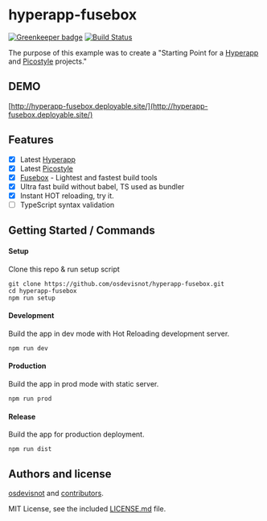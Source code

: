 # hyperapp-fusebox

[![Greenkeeper badge](https://badges.greenkeeper.io/osdevisnot/hyperapp-fusebox.svg)](https://greenkeeper.io/)
[![Build Status](https://travis-ci.org/osdevisnot/hyperapp-fusebox.svg)](https://travis-ci.org/osdevisnot/hyperapp-fusebox)

The purpose of this example was to create a "Starting Point for a [Hyperapp](https://hyperapp.js.org/) and [Picostyle](https://github.com/picostyle/picostyle) projects."

## DEMO

[http://hyperapp-fusebox.deployable.site/](http://hyperapp-fusebox.deployable.site/)

## Features

* [x] Latest [Hyperapp](https://hyperapp.js.org/)
* [x] Latest [Picostyle](https://github.com/picostyle/picostyle)
* [x] [Fusebox](http://fuse-box.org/) - Lightest and fastest build tools
* [x] Ultra fast build without babel, TS used as bundler
* [x] Instant HOT reloading, try it.
* [ ] TypeScript syntax validation

## Getting Started / Commands

#### Setup

Clone this repo & run setup script

```
git clone https://github.com/osdevisnot/hyperapp-fusebox.git
cd hyperapp-fusebox
npm run setup
```

#### Development

Build the app in dev mode with Hot Reloading development server.

```
npm run dev
```

#### Production

Build the app in prod mode with static server.

```
npm run prod
```

#### Release

Build the app for production deployment.

```
npm run dist
```

## Authors and license

[osdevisnot](https://github.com/osdevisnot) and [contributors](https://github.com/osdevisnot/hyperapp-fusebox/graphs/contributors).

MIT License, see the included [LICENSE.md](LICENSE.md) file.
